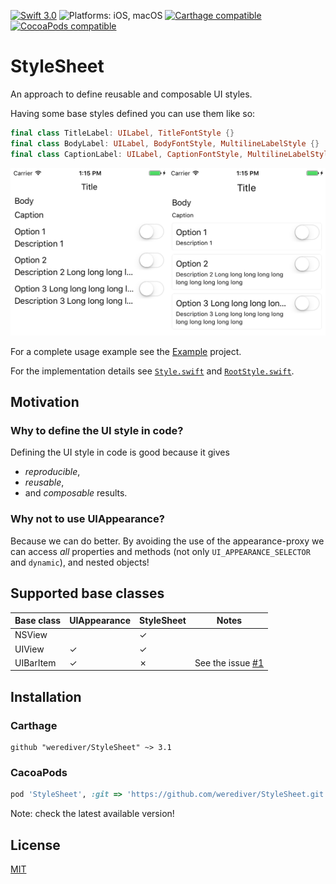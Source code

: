 [![Swift 3.0](https://img.shields.io/badge/Swift-3.0-blue.svg)](https://swift.org/)
![Platforms: iOS, macOS](https://img.shields.io/badge/platforms-iOS%20%7C%20macOS-blue.svg)
[![Carthage compatible](https://img.shields.io/badge/Carthage-compatible-brightgreen.svg)](https://github.com/Carthage/Carthage)
[![CocoaPods compatible](https://img.shields.io/badge/CocoaPods-compatible-brightgreen.svg)](https://cocoapods.org/)

# StyleSheet

An approach to define reusable and composable UI styles.

Having some base styles defined you can use them like so:

```swift
final class TitleLabel: UILabel, TitleFontStyle {}
final class BodyLabel: UILabel, BodyFontStyle, MultilineLabelStyle {}
final class CaptionLabel: UILabel, CaptionFontStyle, MultilineLabelStyle {}
```

![Example screenshot](Images/example-composed.png)

For a complete usage example see the [Example](Example/) project.

For the implementation details see [`Style.swift`](Sources/Style.swift) and [`RootStyle.swift`](Sources/RootStyle.swift).

## Motivation

### Why to define the UI style in code?

Defining the UI style in code is good because it gives

- _reproducible_,
- _reusable_,
- and _composable_ results.

### Why not to use UIAppearance?

Because we can do better. By avoiding the use of the appearance-proxy we can access _all_ properties and methods (not only `UI_APPEARANCE_SELECTOR` and `dynamic`), and nested objects!

## Supported base classes

| Base class               | UIAppearance | StyleSheet | Notes               |
|--------------------------|--------------|------------|---------------------|
| NSView                   |              | ✓          |                     |
| UIView                   | ✓            | ✓          |                     |
| UIBarItem                | ✓            | ✗          | See the issue [#1](https://github.com/werediver/StyleSheet/issues/1) |

## Installation

### Carthage

```
github "werediver/StyleSheet" ~> 3.1
```

### CacoaPods

```ruby
pod 'StyleSheet', :git => 'https://github.com/werediver/StyleSheet.git', :tag => 'v3.1.0'
```

Note: check the latest available version!

## License

[MIT](https://github.com/werediver/StyleSheet/blob/master/LICENSE)
